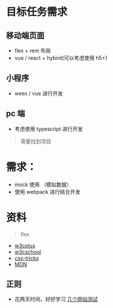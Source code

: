 # 目标任务需求

## 移动端页面

- flex + rem 布局
- vue / react + hybird(可以考虑使用 h5+)

## 小程序

- weex / vue 进行开发

## pc 端

- 考虑使用 typescript 进行开发

> 需要找到项目

# 需求：

- mock 使用 （模拟数据）
- 使用 webpack 进行结合开发

# 资料

> flex

- [w3cplus](http://www.w3cplus.com/css3/flexbox-adventures.html)
- [w3cschool](https://www.w3schools.com/css/css3_flexbox.asp)
- [css-tricks](https://css-tricks.com/snippets/css/a-guide-to-flexbox/)
- [MDN](https://developer.mozilla.org/en-US/docs/Web/CSS/flex)

## 正则

- 花两天时间，好好学习 [几个网站测试](http://www.techug.com/post/regular-expression-tools.html)
